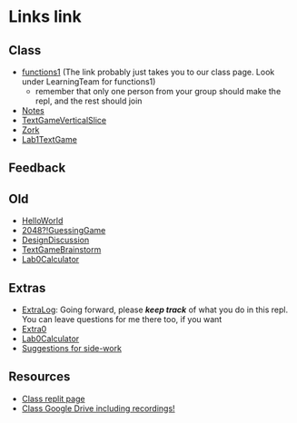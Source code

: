 # Links link
## Class
* [functions1](https://replit.com/team/CS9-Summer1-2223/functions1) (The link probably just takes you to our class page. Look under LearningTeam for functions1)
    - remember that only one person from your group should make the repl, and the rest should join
* [Notes](https://replit.com/team/CS9-Summer1-2223/Notes)
* [TextGameVerticalSlice](https://replit.com/team/CS9-Summer1-2223/TextGameVertSlice)
* [Zork](http://www.web-adventures.org/cgi-bin/webfrotz?s=ZorkDungeon)
* [Lab1TextGame](https://replit.com/team/CS9-Summer1-2223/Lab1TextGame)


## Feedback

## Old
* [HelloWorld](https://replit.com/team/CS9-Summer1-2223/HelloWorld)
* [2048?!GuessingGame](https://replit.com/team/CS9-Summer1-2223/2048GuessingGame)
* [DesignDiscussion](https://replit.com/team/CS9-Summer1-2223/DesignDiscussion)
* [TextGameBrainstorm](https://replit.com/team/CS9-Summer1-2223/TextGameBrainstorm)
* [Lab0Calculator](https://replit.com/team/CS9-Summer1-2223/Lab0AreaCalc)
## Extras
* [ExtraLog](https://replit.com/team/CS9-Summer1-2223/ExtraLog): Going forward, please ***keep track*** of what you do in this repl. You can leave questions for me there too, if you want
* [Extra0](https://replit.com/team/CS9-Summer1-2223/Extra0)
* [Lab0Calculator](https://replit.com/team/CS9-Summer1-2223/Lab0AreaCalc)
* [Suggestions for side-work](https://docs.google.com/document/d/1835O6AnudDq_AZSsg_wo3rz1dCVsN2jwyorlSb8PjjE/edit?usp=sharing)

## Resources
* [Class replit page](https://replit.com/team/CS9-Summer1-2223)
* [Class Google Drive including recordings!](https://drive.google.com/drive/folders/1Bd1PqIdDercXy8XeAMeU1lPMGMtHrexs?usp=sharing)
